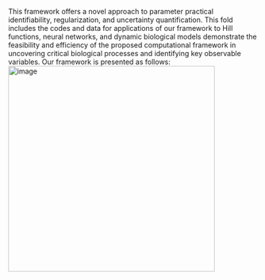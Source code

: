 This framework offers a novel approach to parameter practical identifiability, regularization, and uncertainty quantification.
This fold includes the codes and data for applications of our framework to Hill functions, neural networks, and dynamic biological models demonstrate the feasibility and efficiency of the proposed computational framework in uncovering critical biological processes and identifying key observable variables.
Our framework is presented as follows:
<img width="416" alt="image" src="https://github.com/user-attachments/assets/4e9bd260-1600-4a6e-aaaa-55a279b07208" />
